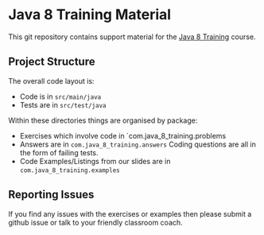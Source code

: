 Java 8 Training Material
========================

This git repository contains support material for the [Java 8 Training](java8training.com) course.

Project Structure
-----------------

The overall code layout is:

* Code is in `src/main/java`
* Tests are in `src/test/java`

Within these directories things are organised by package:

* Exercises which involve code in `com.java_8_training.problems
* Answers are in `com.java_8_training.answers` Coding questions are all in the form of failing tests.
* Code Examples/Listings from our slides are in `com.java_8_training.examples`

Reporting Issues
----------------

If you find any issues with the exercises or examples then please submit a github issue or talk to your
friendly classroom coach.
